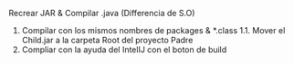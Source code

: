 Recrear JAR & Compilar .java (Differencia de S.O)
1. Compilar con los mismos nombres de packages & *.class
1.1. Mover el Child.jar a la carpeta Root del proyecto Padre
2. Compliar con la ayuda del IntelIJ con el boton de build 
